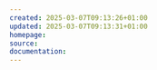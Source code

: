 ```yaml
---
created: 2025-03-07T09:13:26+01:00
updated: 2025-03-07T09:13:31+01:00
homepage: 
source: 
documentation: 
---
```

